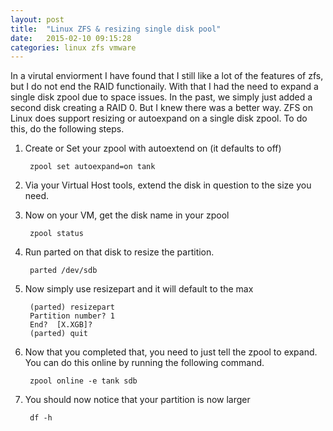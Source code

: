 ```yaml
---
layout: post
title:  "Linux ZFS & resizing single disk pool"
date:   2015-02-10 09:15:28
categories: linux zfs vmware
---
```

In a virutal enviorment I have found that I still like a lot of the features of zfs, but I do not end the RAID functionaily.  With that I had the need to expand a single disk zpool due to space issues.  In the past, we simply just added a second disk creating a RAID 0.  But I knew there was a better way.  ZFS on Linux does support resizing or autoexpand on a single disk zpool.  To do this, do the following steps.


1. Create or Set your zpool with autoextend on (it defaults to off)

        zpool set autoexpand=on tank

2. Via your Virtual Host tools, extend the disk in question to the size you need.
3. Now on your VM, get the disk name in your zpool

        zpool status

4. Run parted on that disk to resize the partition.

        parted /dev/sdb

5. Now simply use resizepart and it will default to the max 

        (parted) resizepart                                                       
        Partition number? 1                                                       
        End?  [X.XGB]?                                                           
        (parted) quit   

6. Now that you completed that, you need to just tell the zpool to expand.  You can do this online by running the following command.

        zpool online -e tank sdb

7. You should now notice that your partition is now larger

        df -h

